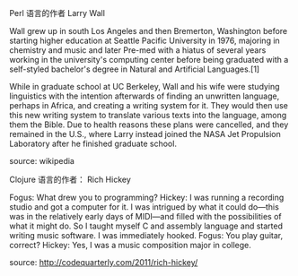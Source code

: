 
Perl 语言的作者 Larry Wall

Wall grew up in south Los Angeles and then Bremerton, Washington before starting higher education at Seattle Pacific University in 1976, majoring in chemistry and music and later Pre-med with a hiatus of several years working in the university's computing center before being graduated with a self-styled bachelor's degree in Natural and Artificial Languages.[1]

While in graduate school at UC Berkeley, Wall and his wife were studying linguistics with the intention afterwards of finding an unwritten language, perhaps in Africa, and creating a writing system for it. They would then use this new writing system to translate various texts into the language, among them the Bible. Due to health reasons these plans were cancelled, and they remained in the U.S., where Larry instead joined the NASA Jet Propulsion Laboratory after he finished graduate school.

source: wikipedia


Clojure 语言的作者： Rich Hickey

Fogus: What drew you to programming?
Hickey: I was running a recording studio and got a computer for it. I was intrigued by what it could do—this was in the relatively early days of MIDI—and filled with the possibilities of what it might do. So I taught myself C and assembly language and started writing music software. I was immediately hooked.
Fogus: You play guitar, correct?
Hickey: Yes, I was a music composition major in college.

source: http://codequarterly.com/2011/rich-hickey/





